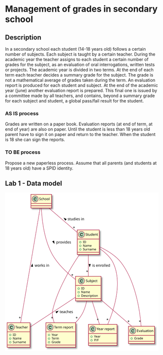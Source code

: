 # Management of grades in secondary school

## Description

In a secondary school each student (14-18 years old) follows a certain number of subjects. Each subject is taught by a certain teacher. During the academic year the teacher assigns to each student a certain number of grades for the subject, as an evaluation of oral interrogations, written tests or projects.
The academic year is divided in two terms. At the end of each term each teacher decides a summary grade for the subject. The grade is not a mathematical average of grades taken during the term. An evaluation report is produced for each student and subject.
At the end of the academic year (june) another evaluation report is prepared. This final one is issued by a committee made by all teachers, and contains, beyond a summary grade for each subject and student, a global pass/fail result for the student.

### AS IS process
Grades are written on a paper book. Evaluation reports (at end of term, at end of year) are also on paper. Until the student is less than 18 years old parent have to sign it on paper and return to the teacher. When the student is 18 she can sign the reports.

### TO BE process
Propose a new paperless process. Assume that all parents (and students at 18 years old) have a SPID identity.

## Lab 1 - Data model

![](models/data.svg)
